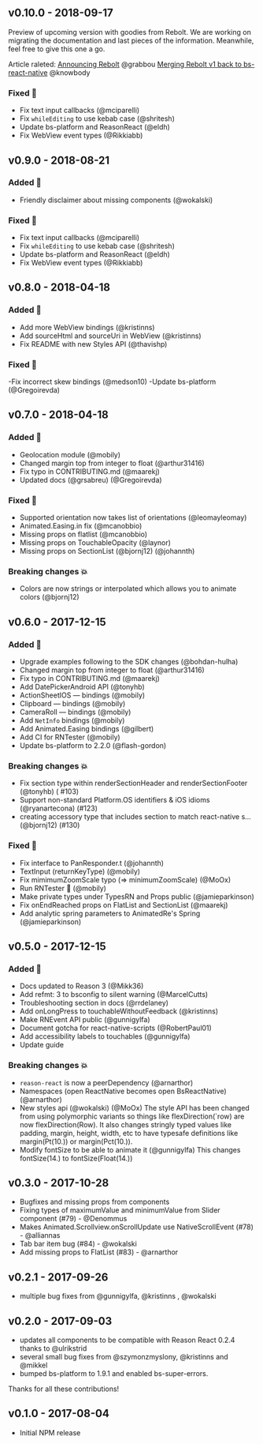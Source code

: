 ## v0.10.0 - 2018-09-17

Preview of upcoming version with goodies from Rebolt. We are working on migrating the documentation and last pieces of the information. Meanwhile, feel free to give this one a go.

Article raleted:
[Announcing Rebolt](https://blog.callstack.io/announcing-rebolt-207a1686a242) @grabbou
[Merging Rebolt v1 back to bs-react-native](https://github.com/reasonml-community/bs-react-native/issues/204) @knowbody

### Fixed 🔧

- Fix text input callbacks (@mciparelli)
- Fix `whileEditing` to use kebab case (@shritesh)
- Update bs-platform and ReasonReact (@eldh)
- Fix WebView event types (@Rikkiabb)

## v0.9.0 - 2018-08-21

### Added 🚀

- Friendly disclaimer about missing components (@wokalski)

### Fixed 🔧

- Fix text input callbacks (@mciparelli)
- Fix `whileEditing` to use kebab case (@shritesh)
- Update bs-platform and ReasonReact (@eldh)
- Fix WebView event types (@Rikkiabb)

## v0.8.0 - 2018-04-18

### Added 🚀

- Add more WebView bindings (@kristinns)
- Add sourceHtml and sourceUri in WebView (@kristinns)
- Fix README with new Styles API (@thavishp)

### Fixed 🔧

-Fix incorrect skew bindings (@medson10)
-Update bs-platform (@Gregoirevda)

## v0.7.0 - 2018-04-18

### Added 🚀

- Geolocation module (@mobily)
- Changed margin top from integer to float (@arthur31416)
- Fix typo in CONTRIBUTING.md (@maarekj)
- Updated docs (@grsabreu) (@Gregoirevda)

### Fixed 🔧

- Supported orientation now takes list of orientations (@leomayleomay)
- Animated.Easing.in fix (@mcanobbio)
- Missing props on flatlist (@mcanobbio)
- Missing props on TouchableOpacity (@laynor)
- Missing props on SectionList (@bjornj12) (@johannth)

### Breaking changes 💥

- Colors are now strings or interpolated which allows you to animate colors (@bjornj12)

## v0.6.0 - 2017-12-15

### Added 🚀

- Upgrade examples following to the SDK changes (@bohdan-hulha)
- Changed margin top from integer to float (@arthur31416)
- Fix typo in CONTRIBUTING.md (@maarekj)
- Add DatePickerAndroid API (@tonyhb)
- ActionSheetIOS — bindings (@mobily)
- Clipboard — bindings (@mobily)
- CameraRoll — bindings (@mobily)
- Add `NetInfo` bindings (@mobily)
- Add Animated.Easing bindings (@gilbert)
- Add CI for RNTester (@mobily)
- Update bs-platform to 2.2.0 (@flash-gordon)

### Breaking changes 💥

- Fix section type within renderSectionHeader and renderSectionFooter (@tonyhb) ( #103)
- Support non-standard Platform.OS identifiers & iOS idioms (@ryanartecona) (#123)
- creating accessory type that includes section to match react-native s… (@bjornj12) (#130)

### Fixed 🔧

- Fix interface to PanResponder.t (@johannth)
- TextInput (returnKeyType) (@mobily)
- Fix mimimumZoomScale typo (=> minimumZoomScale) (@MoOx)
- Run RNTester 🎉 (@mobily)
- Make private types under TypesRN and Props public (@jamieparkinson)
- Fix onEndReached props on FlatList and SectionList (@maarekj)
- Add analytic spring parameters to AnimatedRe's Spring (@jamieparkinson)

## v0.5.0 - 2017-12-15

### Added 🚀

- Docs updated to Reason 3 (@Mikk36)
- Add refmt: 3 to bsconfig to silent warning (@MarcelCutts)
- Troubleshooting section in docs (@rrdelaney)
- Add onLongPress to touchableWithoutFeedback (@kristinns)
- Make RNEvent API public (@gunnigylfa)
- Document gotcha for react-native-scripts (@RobertPaul01)
- Add accessibility labels to touchables (@gunnigylfa)
- Update guide

### Breaking changes 💥

- `reason-react` is now a peerDependency (@arnarthor)
- Namespaces (open ReactNative becomes open BsReactNative)(@arnarthor)
- New styles api (@wokalski) (@MoOx)
  The style API has been changed from using polymorphic variants so things like flexDirection(`row) are now flexDirection(Row).
  It also changes stringly typed values like padding, margin, height, width, etc to have typesafe definitions like margin(Pt(10.)) or margin(Pct(10.)).
- Modify fontSize to be able to animate it (@gunnigylfa)
  This changes fontSize(14.) to fontSize(Float(14.))

## v0.3.0 - 2017-10-28

- Bugfixes and missing props from components
- Fixing types of maximumValue and minimumValue from Slider component (#79) - @Denommus
- Makes Animated.Scrollview.onScrollUpdate use NativeScrollEvent (#78) - @alliannas
- Tab bar item bug (#84) - @wokalski
- Add missing props to FlatList (#83) - @arnarthor

## v0.2.1 - 2017-09-26

- multiple bug fixes from @gunnigylfa, @kristinns , @wokalski

## v0.2.0 - 2017-09-03

- updates all components to be compatible with Reason React 0.2.4 thanks to @ulrikstrid
- several small bug fixes from @szymonzmyslony, @kristinns and @mikkel
- bumped bs-platform to 1.9.1 and enabled bs-super-errors.

Thanks for all these contributions!

## v0.1.0 - 2017-08-04

- Initial NPM release
